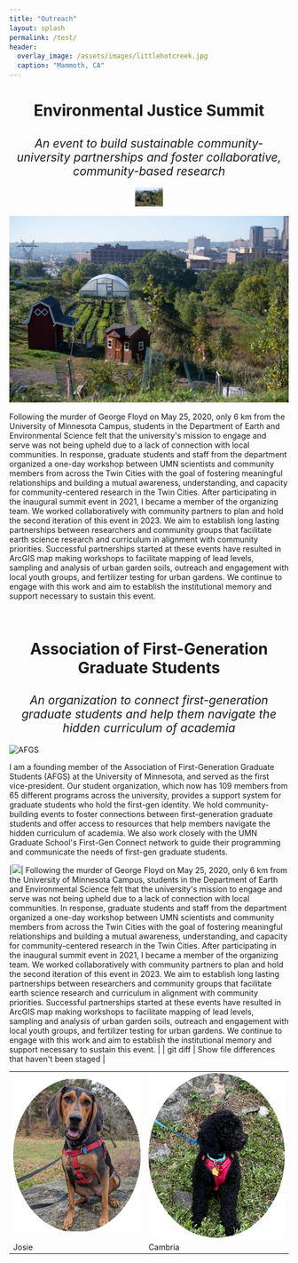 ```yaml
---
title: "Outreach"
layout: splash
permalink: /test/
header:
  overlay_image: /assets/images/littlehotcreek.jpg
  caption: "Mammoth, CA"
---
```


<h1 style="text-align: center;padding-bottom: 0; margin-bottom: 0;">Environmental Justice Summit</h1>
<h2 style="text-align: center;font-weight:normal;"><i>An event to build sustainable community-university partnerships and foster collaborative, community-based research</i></h2>


<div style="width:10%; margin: auto;">
  
![RivoliBluff](/assets/images/Rivoli.jpg)

</div>


<img src="https://github.com/apatsis/apatsis.github.io/blob/master/assets/images/Rivoli.jpg" alt="" class="center">


Following the murder of George Floyd on May 25, 2020, only 6 km from the University of Minnesota Campus, students in the Department of Earth and Environmental Science felt that the university's mission to engage and serve was not being upheld due to a lack of connection with local communities. In response, graduate students and staff from the department organized a one-day workshop between UMN scientists and community members from across the Twin Cities with the goal of fostering meaningful relationships and building a mutual awareness, understanding, and capacity for community-centered research in the Twin Cities. After participating in the inaugural summit event in 2021, I became a member of the organizing team. We worked collaboratively with community partners to plan and hold the second iteration of this event in 2023. We aim to establish long lasting partnerships between researchers and community groups that facilitate earth science research and curriculum in alignment with community priorities. Successful partnerships started at these events have resulted in ArcGIS map making workshops to facilitate mapping of lead levels, sampling and analysis of urban garden soils, outreach and engagement with local youth groups, and fertilizer testing for urban gardens. We continue to engage with this work and aim to establish the institutional memory and support necessary to sustain this event. 

<br>

<h1 style="text-align: center;padding-bottom: 0;margin-bottom:0;">Association of First-Generation Graduate Students</h1>
<h2 style="text-align: center;font-weight:normal;"><i>An organization to connect first-generation graduate students and help them navigate the hidden curriculum of academia</i></h2>

![AFGS](/assets/images/AFGS_Potluck_photo1.png)

I am a founding member of the Association of First-Generation Graduate Students (AFGS) at the University of Minnesota, and served as the first vice-president. Our student organization, which now has 109 members from 65 different programs across the university, provides a support system for graduate students who hold the first-gen identity. We hold community-building events to foster connections between first-generation graduate students and offer access to resources that help members navigate the hidden curriculum of academia. We also work closely with the UMN Graduate School's First-Gen Connect network to guide their programming and communicate the needs of first-gen graduate students.



|![]([http://url/to/img.png](https://github.com/apatsis/apatsis.github.io/blob/master/assets/images/Rivoli.jpg))| Following the murder of George Floyd on May 25, 2020, only 6 km from the University of Minnesota Campus, students in the Department of Earth and Environmental Science felt that the university's mission to engage and serve was not being upheld due to a lack of connection with local communities. In response, graduate students and staff from the department organized a one-day workshop between UMN scientists and community members from across the Twin Cities with the goal of fostering meaningful relationships and building a mutual awareness, understanding, and capacity for community-centered research in the Twin Cities. After participating in the inaugural summit event in 2021, I became a member of the organizing team. We worked collaboratively with community partners to plan and hold the second iteration of this event in 2023. We aim to establish long lasting partnerships between researchers and community groups that facilitate earth science research and curriculum in alignment with community priorities. Successful partnerships started at these events have resulted in ArcGIS map making workshops to facilitate mapping of lead levels, sampling and analysis of urban garden soils, outreach and engagement with local youth groups, and fertilizer testing for urban gardens. We continue to engage with this work and aim to establish the institutional memory and support necessary to sustain this event. |
| git diff | Show file differences that haven't been staged |



<table class="tg">
<tbody>
  <tr>
    <td class="tg-0lax"><img src="https://github.com/apatsis/apatsis.github.io/blob/master/assets/images/josie_round.png" alt="" class="center"></td>
    <td class="tg-0lax"><img src="https://github.com/apatsis/apatsis.github.io/blob/master/assets/images/cam_round.png" alt="" class="center"></td>
  </tr>
  <tr>
    <td class="tg-0lax">Josie</td>
    <td class="tg-0lax">Cambria</td>
  </tr>






